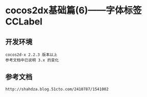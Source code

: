 # cocos2dx基础篇(6)——字体标签CCLabel

## 开发环境
	cocos2d-x 2.2.3 版本以上
	参考文档中已说明 3.x 的变化
## 参考文档
	http://shahdza.blog.51cto.com/2410787/1541002
